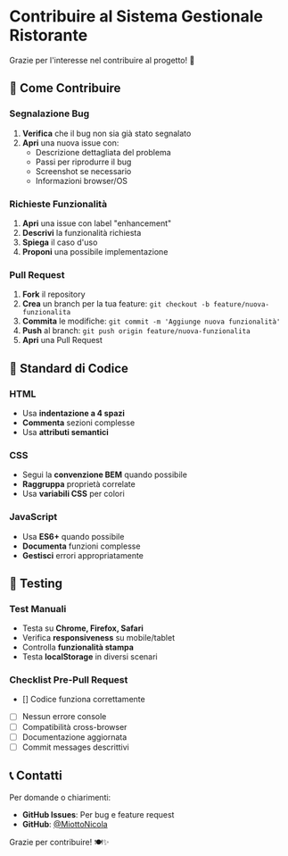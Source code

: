 # Contribuire al Sistema Gestionale Ristorante

Grazie per l'interesse nel contribuire al progetto! 🎉

## 🤝 Come Contribuire

### Segnalazione Bug
1. **Verifica** che il bug non sia già stato segnalato
2. **Apri** una nuova issue con:
   - Descrizione dettagliata del problema
   - Passi per riprodurre il bug
   - Screenshot se necessario
   - Informazioni browser/OS

### Richieste Funzionalità
1. **Apri** una issue con label "enhancement"
2. **Descrivi** la funzionalità richiesta
3. **Spiega** il caso d'uso
4. **Proponi** una possibile implementazione

### Pull Request
1. **Fork** il repository
2. **Crea** un branch per la tua feature: `git checkout -b feature/nuova-funzionalita`
3. **Commita** le modifiche: `git commit -m 'Aggiunge nuova funzionalità'`
4. **Push** al branch: `git push origin feature/nuova-funzionalita`
5. **Apri** una Pull Request

## 📝 Standard di Codice

### HTML
- Usa **indentazione a 4 spazi**
- **Commenta** sezioni complesse
- Usa **attributi semantici**

### CSS
- Segui la **convenzione BEM** quando possibile
- **Raggruppa** proprietà correlate
- Usa **variabili CSS** per colori

### JavaScript
- Usa **ES6+** quando possibile
- **Documenta** funzioni complesse
- **Gestisci** errori appropriatamente

## 🧪 Testing

### Test Manuali
- Testa su **Chrome, Firefox, Safari**
- Verifica **responsiveness** su mobile/tablet
- Controlla **funzionalità stampa**
- Testa **localStorage** in diversi scenari

### Checklist Pre-Pull Request
- [] Codice funziona correttamente
- [ ] Nessun errore console
- [ ] Compatibilità cross-browser
- [ ] Documentazione aggiornata
- [ ] Commit messages descrittivi

## 📞 Contatti

Per domande o chiarimenti:
- **GitHub Issues**: Per bug e feature request
- **GitHub**: [@MiottoNicola](https://github.com/MiottoNicola)

Grazie per contribuire! 🍽️✨
